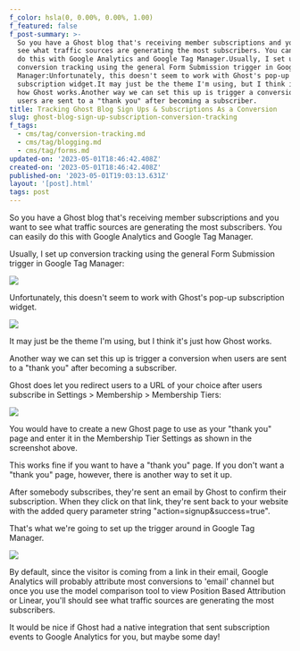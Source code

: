 ```yaml
---
f_color: hsla(0, 0.00%, 0.00%, 1.00)
f_featured: false
f_post-summary: >-
  So you have a Ghost blog that's receiving member subscriptions and you want to
  see what traffic sources are generating the most subscribers. You can easily
  do this with Google Analytics and Google Tag Manager.Usually, I set up
  conversion tracking using the general Form Submission trigger in Google Tag
  Manager:Unfortunately, this doesn't seem to work with Ghost's pop-up
  subscription widget.It may just be the theme I'm using, but I think it's just
  how Ghost works.Another way we can set this up is trigger a conversion when
  users are sent to a "thank you" after becoming a subscriber.
title: Tracking Ghost Blog Sign Ups & Subscriptions As a Conversion
slug: ghost-blog-sign-up-subscription-conversion-tracking
f_tags:
  - cms/tag/conversion-tracking.md
  - cms/tag/blogging.md
  - cms/tag/forms.md
updated-on: '2023-05-01T18:46:42.408Z'
created-on: '2023-05-01T18:46:42.408Z'
published-on: '2023-05-01T19:03:13.631Z'
layout: '[post].html'
tags: post
---
```


So you have a Ghost blog that's receiving member subscriptions and you want to see what traffic sources are generating the most subscribers. You can easily do this with Google Analytics and Google Tag Manager.

Usually, I set up conversion tracking using the general Form Submission trigger in Google Tag Manager:

![](https://uploads-ssl.webflow.com/643ef3037ed557253b9bbcfe/645008e1a832fe2673d74e4d_CleanShot-2023-01-20-at-10.47.19%402x.jpeg)

Unfortunately, this doesn't seem to work with Ghost's pop-up subscription widget.

![](https://uploads-ssl.webflow.com/643ef3037ed557253b9bbcfe/645008e1eba755d1e02eadf3_CleanShot-2023-01-23-at-09.51.54%402x.jpeg)

It may just be the theme I'm using, but I think it's just how Ghost works.

Another way we can set this up is trigger a conversion when users are sent to a "thank you" after becoming a subscriber.

Ghost does let you redirect users to a URL of your choice after users subscribe in Settings > Membership > Membership Tiers:

![](https://uploads-ssl.webflow.com/643ef3037ed557253b9bbcfe/645008e1b83ae56d7b94aa04_CleanShot-2023-01-20-at-10.50.30%402x.jpeg)

You would have to create a new Ghost page to use as your "thank you" page and enter it in the Membership Tier Settings as shown in the screenshot above.

This works fine if you want to have a "thank you" page. If you don't want a "thank you" page, however, there is another way to set it up.

After somebody subscribes, they're sent an email by Ghost to confirm their subscription. When they click on that link, they're sent back to your website with the added query parameter string "action=signup&success=true".

That's what we're going to set up the trigger around in Google Tag Manager.

![](https://uploads-ssl.webflow.com/643ef3037ed557253b9bbcfe/645008e15612d5d8c90d69d9_CleanShot-2023-01-23-at-10.00.14%402x.jpeg)

By default, since the visitor is coming from a link in their email, Google Analytics will probably attribute most conversions to 'email' channel but once you use the model comparison tool to view Position Based Attribution or Linear, you'll should see what traffic sources are generating the most subscribers.

It would be nice if Ghost had a native integration that sent subscription events to Google Analytics for you, but maybe some day!

‍
